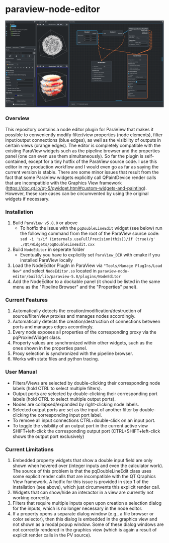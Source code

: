 # paraview-node-editor

![screenshot](https://raw.githubusercontent.com/JonasLukasczyk/paraview-node-editor/master/screenshot.jpg "Screenshot of ParaView Node Editor")

### Overview
This repository contains a node editor plugin for ParaView that makes it possible to conveniently modify filter/view properties (node elements), filter input/output connections (blue edges), as well as the visibility of outputs in certain views (orange edges). The editor is completely compatible with the existing ParaView widgets such as the pipeline browser and the properties panel (one can even use them simultaneously). So far the plugin is self-contained, except for a tiny hotfix of the ParaView source code. I use this editor in my production workflow and I would even go as far as saying the current version is stable. There are some minor issues that result from the fact that some ParaView widgets explicitly call QPaintDevice render calls that are incompatible with the Graphics View framework (https://doc.qt.io/qt-5/qwidget.html#custom-widgets-and-painting). However, these rare cases can be circumvented by using the original widgets if necessary.

### Installation
1. Build `ParaView v5.8.0` or above
   - To hotfix the issue with the `pqDoubleLineEdit` widget (see below) run the following command from the root of the ParaView source code:<br>
   `sed -i 's/if (internals.useFullPrecision(this))/if (true)/g' ./Qt/Widgets/pqDoubleLineEdit.cxx`
2. Build `NodeEditor` in seperate folder
   - Eventually you have to explicitly set `ParaView_DIR` with cmake if you installed ParaView locally
3. Load the NodeEditor PlugIn in ParaView via `"Tools/Manage PlugIns/Load New"` and select `NodeEditor.so` located in `paraview-node-editor/build/lib/paraview-5.8/plugins/NodeEditor`
4. Add the NodeEditor to a dockable panel (it should be listed in the same menu as the "Pipeline Browser" and the "Properties" panel).

### Current Features
1. Automatically detects the creation/modification/destruction of source/filter/view proxies and manages nodes accordingly.
2. Automatically detects the creation/destruction of connections between ports and manages edges accordingly.
3. Every node exposes all properties of the corresponding proxy via the pqProxiesWidget class.
4. Property values are synchronized within other widgets, such as the ones shown in the properties panel.
5. Proxy selection is synchronized with the pipeline browser.
6. Works with state files and python tracing.

### User Manual
* Filters/Views are selected by double-clicking their corresponding node labels (hold CTRL to select multiple filters).
* Output ports are selected by double-clicking their corresponding port labels (hold CTRL to select multiple output ports).
* Nodes are collapsed/expanded by right-clicking node labels.
* Selected output ports are set as the input of another filter by double-clicking the corresponding input port label.
* To remove all input connections CTRL+double-click on an input port.
* To toggle the visibility of an output port in the current active view SHIFT+left-click the corresponding output port (CTRL+SHIFT+left-click shows the output port exclusively)

### Current Limitations
1. Embedded property widgets that show a double input field are only shown when hovered over (integer inputs and even the calculator work). The source of this problem is that the pqDoubleLineEdit class uses some explicit render calls that are incompatible with the QT Qraphics View framework. A hotfix for this issue is provided in step 1 of the installation (see above), which just circumvents this explicit render call.
2. Widgets that can show/hide an interactor in a view are currently not working correctly.
3. Filters that require multiple inputs open upon creation a selection dialog for the inputs, which is no longer necessary in the node editor.
4. If a property opens a separate dialog window (e.g., a file browser or color selector), then this dialog is embedded in the graphics view and not shown as a modal popup window. Some of these dialog windows are not correctly rendered in the graphics view (which is again a result of explicit render calls in the PV source).
